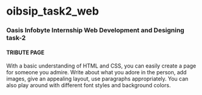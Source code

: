 # oibsip_task2_web
### Oasis Infobyte Internship Web Development and Designing task-2
#### TRIBUTE PAGE

With a basic understanding of HTML and CSS, you can easily create a page for someone you admire. Write about what you adore in the person, add images, give an appealing layout, use paragraphs appropriately. You can also play around with different font styles and background colors.
